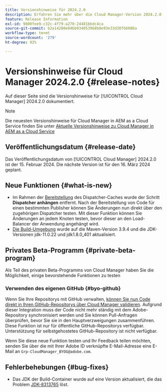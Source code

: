 ```yaml
---
title: Versionshinweise für 2024.2.0
description: Erfahren Sie mehr über die Cloud Manager-Version 2024.2.0.
feature: Release Information
exl-id: 9800fee9-c32c-4f79-a270-24481bbdc4ca
source-git-commit: b2a14280e84bb934053968b0e93e33d30fb6086a
workflow-type: tm+mt
source-wordcount: '279'
ht-degree: 92%

---
```


# Versionshinweise für Cloud Manager 2024.2.0 {#release-notes}

Auf dieser Seite sind die Versionshinweise für [!UICONTROL Cloud Manager] 2024.2.0 dokumentiert.

>[!NOTE]
>
>Die neuesten Versionshinweise für Cloud Manager in AEM as a Cloud Service finden Sie unter [Aktuelle Versionshinweise zu Cloud Manager in AEM as a Cloud Service](https://experienceleague.adobe.com/de/docs/experience-manager-cloud-service/content/release-notes/cloud-manager/current)

## Veröffentlichungsdatum {#release-date}

Das Veröffentlichungsdatum von [!UICONTROL Cloud Manager] 2024.2.0 ist der 15. Februar 2024. Die nächste Version ist für den 16. März 2024 geplant.

## Neue Funktionen {#what-is-new}

* Im Rahmen der [Bereitstellung](/help/using/code-deployment.md) des Dispatcher-Caches wurde der Schritt **Dispatcher anhängen** entfernt. Nach der Bereitstellung von Code für einen bestimmten Publisher können Sie Änderungen nun direkt über den zugehörigen Dispatcher testen. Mit dieser Funktion können Sie Änderungen an jedem Knoten testen, bevor dieser an den Load-Balancer der Anwendung angehängt wird.
* [Die Build-Umgebung](/help/getting-started/build-environment.md) wurde auf die Maven-Version 3.9.4 und die JDK-Versionen jdk-11.0.22 und jdk1.8.0_401 aktualisiert.

## Privates Beta-Programm {#private-beta-program}

Als Teil des privaten Beta-Programms von Cloud Manager haben Sie die Möglichkeit, einige bevorstehende Funktionen zu testen

### Verwenden des eigenen GitHub {#byo-github}

Wenn Sie Ihre Repositorys mit GitHub verwalten, [können Sie nun Code direkt in Ihren GitHub-Repositorys über Cloud Manager validieren](/help/managing-code/private-repositories.md). Aufgrund dieser Integration muss der Code nicht mehr ständig mit dem Adobe-Repository synchronisiert werden und Sie können Pull-Anfragen überprüfen, bevor Sie sie in den Hauptverzweigungen zusammenführen. Diese Funktion ist nur für öffentliche GitHub-Repositorys verfügbar. Unterstützung für selbstgehostetes GitHub-Repository ist nicht verfügbar.

Wenn Sie diese neue Funktion testen und Ihr Feedback teilen möchten, senden Sie über die mit Ihrer Adobe ID verknüpfte E-Mail-Adresse eine E-Mail an `Grp-CloudManager_BYOG@adobe.com`.

## Fehlerbehebungen {#bug-fixes}

* Das JDK der Build-Container wurde auf eine Version aktualisiert, die das Problem [JDK-8313765](https://bugs.openjdk.org/browse/JDK-8313765) löst.

